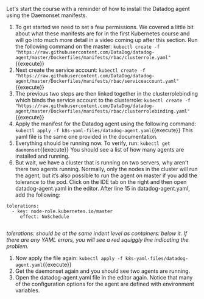 Let's start the course with a reminder of how to install the Datadog agent using the Daemonset manifests. 

1. To get started we need to set a few permissions. We covered a little bit about what these manifests are for in the first Kubernetes course and will go into much more detail in a video coming up after this section. Run the following command on the master:
`kubectl create -f "https://raw.githubusercontent.com/DataDog/datadog-agent/master/Dockerfiles/manifests/rbac/clusterrole.yaml"`{{execute}}
1. Next create the service account:
`kubectl create -f "https://raw.githubusercontent.com/DataDog/datadog-agent/master/Dockerfiles/manifests/rbac/serviceaccount.yaml"`{{execute}}
1. The previous two steps are then linked together in the clusterrolebinding which binds the service account to the clusterrole:
`kubectl create -f "https://raw.githubusercontent.com/DataDog/datadog-agent/master/Dockerfiles/manifests/rbac/clusterrolebinding.yaml"`{{execute}}
1. Apply the manifest for the Datadog agent using the following command:
`kubectl apply -f k8s-yaml-files/datadog-agent.yaml`{{execute}}
    This yaml file is the same one provided in the documentation.
1. Everything should be running now. To verify, run: 
`kubectl get daemonset`{{execute}}
You should see a list of how many agents are installed and running.
1. But wait, we have a cluster that is running on two servers, why aren’t there two agents running. Normally, only the nodes in the cluster will run the agent, but it’s also possible to run the agent on master if you add the tolerance to the pod. Click on the IDE tab on the right and then open datadog-agent.yaml in the editor. After line 15 in datadog-agent.yaml, add the following:
  <pre><code>tolerations:
  - key: node-role.kubernetes.io/master
     effect: NoSchedule
  </code></pre>

  *tolerations: should be at the same indent level as containers: below it. If there are any YAML errors, you will see a red squiggly line indicating the problem.*

1. Now apply the file again:
`kubectl apply -f k8s-yaml-files/datadog-agent.yaml`{{execute}}
1. Get the daemonset again and you should see two agents are running.
1. Open the datadog-agent.yaml file in the editor again. Notice that many of the configuration options for the agent are defined with environment variables. 
